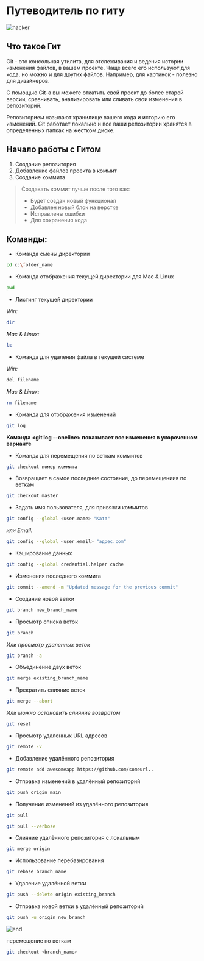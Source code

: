 # **Путеводитель по гиту**
![hacker](https://xakep.ru/wp-content/uploads/2022/03/378273/Exotic-Lily.jpg)

## **Что такое Гит**
Git - это консольная утилита, для отслеживания и ведения истории изменения файлов, в вашем проекте. Чаще всего его используют для кода, но можно и для других файлов. Например, для картинок - полезно для дизайнеров.

С помощью Git-a вы можете откатить свой проект до более старой версии, сравнивать, анализировать или сливать свои изменения в репозиторий.

Репозиторием называют хранилище вашего кода и историю его изменений. Git работает локально и все ваши репозитории хранятся в определенных папках на жестком диске.

## **Начало работы с Гитом**
1. Создание репозитория 
2. Добавление файлов проекта в коммит
3. Создание коммита
>Создавать коммит лучше после того как:
>- Будет создан новый функционал
>- Добавлен новый блок на верстке
>- Исправлены ошибки
>- Для сохранения кода


## **Команды:**

- Команда смены директории
```sh
cd c:\folder_name
```

- Команда отображения текущей директории для Mac & Linux
```sh
pwd
```

- Листинг текущей директории

*Win:*
```sh
dir
```
*Mac & Linux:*
```sh
ls
```

- Команда для удаления файла в текущей системе

*Win:*
```sh
del filename
```

*Mac & Linux:*
```sh
rm filename
```


- Команда для отображения изменений
```sh
git log
```
**Команда <git log --oneline> показывает все изменения в укороченном варианте**

- Команда для перемещения по веткам коммитов
```sh
git checkout номер коммита
```
- Возвращает в самое последние состояние, до перемещениия по веткам
```sh
git checkout master
```

- Задать имя пользователя, для привязки коммитов
```sh
git config --global <user.name> "Катя"
```
*или Email:*
```sh
git config --global <user.email> "адрес.com"
```

- Кэширование данных
```sh
git config --global credential.helper cache
```

- Изменения последнего коммита
```sh
git commit --amend -m "Updated message for the previous commit"
```

- Создание новой ветки
```sh
git branch new_branch_name
```

- Просмотр списка веток
```sh
git branch
```
*Или просмотр удаленных веток*
```sh
git branch -a
```

- Объединение двух веток
```sh
git merge existing_branch_name
```

- Прекратить слияние веток
```sh
git merge --abort
```
*Или можно остановить слияние возвратом*
```sh
git reset
```

- Просмотр удаленных URL адресов
```sh
git remote -v
```

- Добавление удалённого репозитория
```sh
git remote add awesomeapp https://github.com/someurl..
```

- Отправка изменений в удалённый репозиторий
```sh
git push origin main
```
- Получение изменений из удалённого репозитория
```sh
git pull
```
```sh
git pull --verbose
```
- Слияние удалённого репозитория с локальным
```sh
git merge origin
```
- Использование перебазирования
```sh
git rebase branch_name
```
- Удаление удалённой ветки
```sh
git push --delete origin existing_branch
```
- Отправка новой ветки в удалённый репозиторий
```sh
git push -u origin new_branch
```

![end](https://sun9-9.userapi.com/-_-JneM9cOM09NS5BZS3fG9xze_H_Q6t80PHUQ/iUDj3qubW_o.jpg)

перемещение по веткам
```sh
git checkout <branch_name>
```

